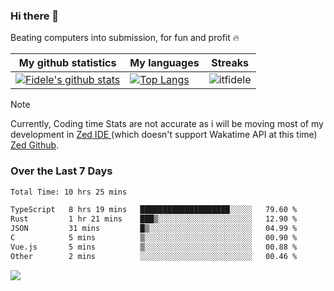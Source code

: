 ### Hi there 👋
<p>Beating computers into submission, for fun and profit 🔥</p>

|My github statistics|My languages|Streaks|
|-|-|-|
|[![Fidele's github stats](https://github-readme-stats.vercel.app/api?username=itfidele&count_private=true&show_icons=true&theme=dark&hide_title=true)](https://github.com/itfidele)|[![Top Langs](https://github-readme-stats.vercel.app/api/top-langs/?username=itfidele&show_icons=true&langs_count=8&theme=dark&layout=compact&hide_title=true)](https://github.com/itfidele)|![itfidele](https://github-readme-streak-stats.herokuapp.com/?user=itfidele&theme=dark)

> [!NOTE]  
> Currently, Coding time Stats are not accurate as i will be moving most of my development in <a href="https://zed.dev" target="_blank"> Zed IDE </a> (which doesn't support Wakatime API at this time) <a href="https://github.com/zed-industries/zed">Zed Github</a>.

### Over the Last 7 Days
<!--START_SECTION:waka-->

```txt
Total Time: 10 hrs 25 mins

TypeScript   8 hrs 19 mins   ████████████████████░░░░░   79.60 %
Rust         1 hr 21 mins    ███▒░░░░░░░░░░░░░░░░░░░░░   12.90 %
JSON         31 mins         █▒░░░░░░░░░░░░░░░░░░░░░░░   04.99 %
C            5 mins          ▒░░░░░░░░░░░░░░░░░░░░░░░░   00.90 %
Vue.js       5 mins          ▒░░░░░░░░░░░░░░░░░░░░░░░░   00.88 %
Other        2 mins          ░░░░░░░░░░░░░░░░░░░░░░░░░   00.46 %
```

<!--END_SECTION:waka-->



![](https://komarev.com/ghpvc/?username=itfidele)

